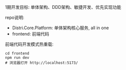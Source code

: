 1期开发目标: 单体架构、DDD架构、敏捷开发、优先实现功能

repo说明:
- Distri.Core.Platform: 单体架构核心服务, all in one
- frontend: 前端代码


前端代码开发模式热重载:

```
cd frontend
npm run dev
# 浏览器打开 http://localhost:5173/
```
